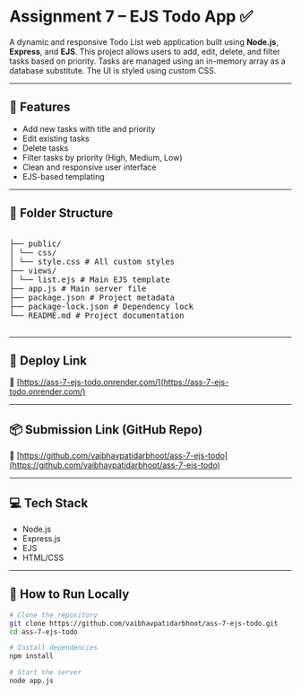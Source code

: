 # Assignment 7 – EJS Todo App ✅

A dynamic and responsive Todo List web application built using **Node.js**, **Express**, and **EJS**. This project allows users to add, edit, delete, and filter tasks based on priority. Tasks are managed using an in-memory array as a database substitute. The UI is styled using custom CSS.

---

## 📌 Features

- Add new tasks with title and priority
- Edit existing tasks
- Delete tasks
- Filter tasks by priority (High, Medium, Low)
- Clean and responsive user interface
- EJS-based templating

---

## 📁 Folder Structure

<pre> 
├── public/
│ └── css/
│ └── style.css # All custom styles
├── views/
│ └── list.ejs # Main EJS template
├── app.js # Main server file
├── package.json # Project metadata
├── package-lock.json # Dependency lock
└── README.md # Project documentation
 </pre>

---

## 🚀 Deploy Link

🔗 [https://ass-7-ejs-todo.onrender.com/](https://ass-7-ejs-todo.onrender.com/)

---

## 📦 Submission Link (GitHub Repo)

🔗 [https://github.com/vaibhavpatidarbhoot/ass-7-ejs-todo](https://github.com/vaibhavpatidarbhoot/ass-7-ejs-todo)

---

## 💻 Tech Stack

- Node.js
- Express.js
- EJS
- HTML/CSS

---

## 🧪 How to Run Locally

```bash
# Clone the repository
git clone https://github.com/vaibhavpatidarbhoot/ass-7-ejs-todo.git
cd ass-7-ejs-todo

# Install dependencies
npm install

# Start the server
node app.js
